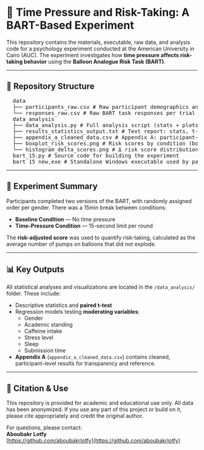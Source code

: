 # 🎈 Time Pressure and Risk-Taking: A BART-Based Experiment

This repository contains the materials, executable, raw data, and analysis code for a psychology experiment conducted at the American University in Cairo (AUC). The experiment investigates how **time pressure affects risk-taking behavior** using the **Balloon Analogue Risk Task (BART)**.

---

## 📁 Repository Structure
<pre>
  data
  ├── participants_raw.csv # Raw participant demographics and contextual data
  └── responses_raw.csv # Raw BART task responses per trial data_analysis
  data_analysis
  ├── data_analysis.py # Full analysis script (stats + plots)
  ├── results_statistics_output.txt # Text report: stats, t-test, regression 
  ├── appendix_a_cleaned_data.csv # Appendix A: participant-level scores & variables 
  ├── boxplot_risk_scores.png # Risk scores by condition (boxplot) 
  └── histogram_delta_scores.png # Δ risk score distribution (histogram)
  bart_15.py # Source code for building the experiment 
  bart_15_new.exe # Standalone Windows executable used by participants   
</pre>

---

## 🧪 Experiment Summary

Participants completed two versions of the BART, with randomly assigned order per gender. There was a 15min break between conditions:
- **Baseline Condition** — No time pressure  
- **Time-Pressure Condition** — 15-second limit per round  

The **risk-adjusted score** was used to quantify risk-taking, calculated as the average number of pumps on balloons that did not explode.

---

## 📊 Key Outputs

All statistical analyses and visualizations are located in the `/data_analysis/` folder. These include:

- Descriptive statistics and **paired t-test**
- Regression models testing **moderating variables**:
  - Gender  
  - Academic standing  
  - Caffeine intake  
  - Stress level  
  - Sleep  
  - Submission time  
- **Appendix A** (`appendix_a_cleaned_data.csv`) contains cleaned, participant-level results for transparency and reference.

---

## 📎 Citation & Use

This repository is provided for academic and educational use only. All data has been anonymized. If you use any part of this project or build on it, please cite appropriately and credit the original author.

For questions, please contact:  
**Aboubakr Lotfy**  
[https://github.com/aboubakrlotfy](https://github.com/aboubakrlotfy)
